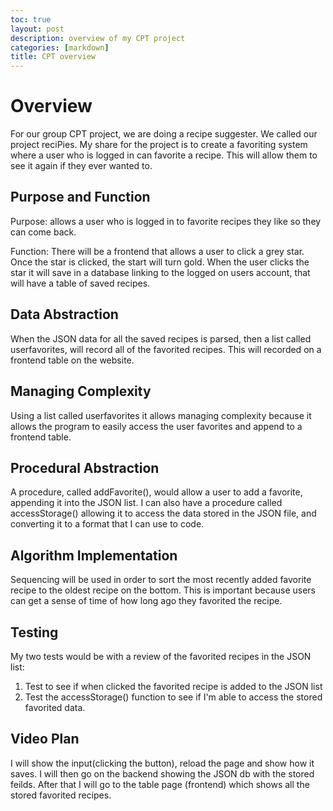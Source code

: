 ```yaml
---
toc: true
layout: post
description: overview of my CPT project
categories: [markdown]
title: CPT overview
---
```


# Overview
For our group CPT project, we are doing a recipe suggester. We called our project reciPies. My share for the project is to create a favoriting system where a user who is logged in can favorite a recipe. This will allow them to see it again if they ever wanted to.

## Purpose and Function
Purpose: allows a user who is logged in to favorite recipes they like so they can come back.

​Function: There will be a frontend that allows a user to click a grey star. Once the star is clicked, the start will turn gold. When the user clicks the star it will save in a database linking to the logged on users account, that will have a table of saved recipes.

## Data Abstraction
When the JSON data for all the saved recipes is parsed, then a list called userfavorites, will record all of the favorited recipes. This will recorded on a frontend table on the website.


## Managing Complexity
Using a list called userfavorites it allows managing complexity because it allows the program to easily access the user favorites and append to a frontend table.


## Procedural Abstraction
A procedure, called addFavorite(), would allow a user to add a favorite, appending it into the JSON list. I can also have a procedure called accessStorage() allowing it to access the data stored in the JSON file, and converting it to a format that I can use to code.


## Algorithm Implementation

Sequencing will be used in order to sort the most recently added favorite recipe to the oldest recipe on the bottom. This is important because users can get a sense of time of how long ago they favorited the recipe.


## Testing
My two tests would be with a review of the favorited recipes in the JSON list:
1. Test to see if when clicked the favorited recipe is added to the JSON list 
2. Test the accessStorage() function to see if I'm able to access the stored favorited data.

## Video Plan

I will show the input(clicking the button), reload the page and show how it saves. I will then go on the backend showing the JSON db with the stored feilds. After that I will go to the table page (frontend) which shows all the stored favorited recipes.

